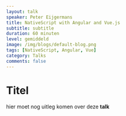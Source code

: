 ```yaml
---
layout: talk
speaker: Peter Eijgermans
title: NativeScript with Angular and Vue.js
subtitle: subtitle
duration: 60 minuten
level: gemiddeld
image: /img/blogs/default-blog.png
tags: [NativeScript, Angular, Vue]
category: Talks
comments: false
---
```


# Titel

hier moet nog uitleg komen over deze **talk**